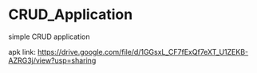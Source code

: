 # CRUD_Application
simple CRUD application

apk link: https://drive.google.com/file/d/1GGsxL_CF7fExQf7eXT_U1ZEKB-AZRG3j/view?usp=sharing
